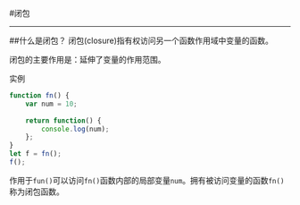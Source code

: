 #闭包

---

##什么是闭包？
闭包(closure)指有权访问另一个函数作用域中变量的函数。

闭包的主要作用是：延伸了变量的作用范围。

实例
```javascript
function fn() {
    var num = 10;
    
    return function() {
        console.log(num);
    };
}
let f = fn();
f();
```
作用于`fun()`可以访问`fn()`函数内部的局部变量`num`。拥有被访问变量的函数`fn()`称为闭包函数。
